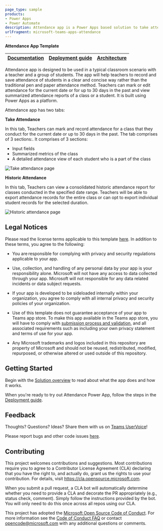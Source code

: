 ```yaml
---
page_type: sample
products:
- Power Apps
- Power Automate
description: Attendance app is a Power Apps based solution to take attendance in educational tenant.
urlFragment: microsoft-teams-apps-attendance
---
```


**Attendance App Template**

| [Documentation](https://github.com/OfficeDev/microsoft-teams-apps-attendance/wiki) | [Deployment guide](https://github.com/OfficeDev/microsoft-teams-apps-attendance/wiki/Deployment-guide) | [Architecture](https://github.com/OfficeDev/microsoft-teams-apps-attendance/wiki/Solution-overview) |
| ---- | ---- | ---- |

Attendance app is designed to be used in a typical classroom scenario with a teacher and a group of students. The app will help teachers to record and save attendance of students in a clear and concise way rather than the traditional pen and paper attendance method. 
Teachers can mark or edit attendance for the current date or for up to 30 days in the past and view summarized attendance reports of a class or a student.
It is built using Power Apps as a platform.

Attendance app has two tabs:

**Take Attendance**

In this tab, Teachers can mark and record attendance for a class that they conduct for the current date or up to 30 days in the past. The tab comprises of 3 sections:. It comprises of 3 sections:
 - Input fields
 - Summarized metrics of the class
 - A detailed attendance view of each student who is a part of the class

![Take attendance page](https://github.com/OfficeDev/microsoft-teams-apps-attendance/wiki/Images/Attendance_Readme_01.png)

**Historic Attendance**

In this tab, Teachers can view a consolidated historic attendance report for classes conducted in the specified date range. Teachers will be able to export attendance records for the entire class or can opt to export individual student records for the selected duration.

![Historic attendance page](https://github.com/OfficeDev/microsoft-teams-apps-attendance/wiki/Images/Attendance_Readme_02.png)

## Legal Notices
Please read the license terms applicable to this template [here](https://github.com/OfficeDev/microsoft-teams-apps-attendance/blob/master/LICENSE). In addition to these terms, you agree to the following:

 - You are responsible for complying with privacy and security regulations applicable to your app.
 
 - Use, collection, and handling of any personal data by your app is your responsibility alone.  Microsoft will not have any access to data collected through your app.  Microsoft will not responsible for any data related incidents or data subject requests.
 
 - If your app is developed to be sideloaded internally within your organization, you agree to comply with all internal privacy and security policies of your organization.
 
 - Use of this template does not guarantee acceptance of your app to Teams app store.  To make this app available in the Teams app store, you will have to comply with [submission process and validation](https://docs.microsoft.com/en-us/microsoftteams/platform/concepts/deploy-and-publish/appsource/publish), and all associated requirements such as including your own privacy statement and terms of use for your app.
 
 - Any Microsoft trademarks and logos included in this repository are property of Microsoft and should not be reused, redistributed, modified, repurposed, or otherwise altered or used outside of this repository.


## Getting Started
Begin with the [Solution overview](https://github.com/OfficeDev/microsoft-teams-apps-attendance/wiki/Solution-Overview) to read about what the app does and how it works.

When you're ready to try out Attendance Power App, follow the steps in the [Deployment guide](https://github.com/OfficeDev/microsoft-teams-apps-attendance/wiki/Deployment-Guide).

## Feedback
Thoughts? Questions? Ideas? Share them with us on [Teams UserVoice](https://microsoftteams.uservoice.com/forums/555103-public)!

Please report bugs and other code issues [here](https://github.com/OfficeDev/microsoft-teams-apps-attendance/blob/master/LICENSE).

## Contributing

This project welcomes contributions and suggestions.  Most contributions require you to agree to a
Contributor License Agreement (CLA) declaring that you have the right to, and actually do, grant us
the rights to use your contribution. For details, visit https://cla.opensource.microsoft.com.

When you submit a pull request, a CLA bot will automatically determine whether you need to provide
a CLA and decorate the PR appropriately (e.g., status check, comment). Simply follow the instructions
provided by the bot. You will only need to do this once across all repos using our CLA.

This project has adopted the [Microsoft Open Source Code of Conduct](https://opensource.microsoft.com/codeofconduct/).
For more information see the [Code of Conduct FAQ](https://opensource.microsoft.com/codeofconduct/faq/) or
contact [opencode@microsoft.com](mailto:opencode@microsoft.com) with any additional questions or comments.
